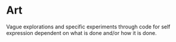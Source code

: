 # Art

Vague explorations and specific experiments through code for self expression
dependent on what is done and/or how it is done.
